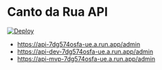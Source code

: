 # Canto da Rua API

[![Deploy](https://github.com/cantodaruaemergencial/api/actions/workflows/cloud-run.yml/badge.svg?branch=master)](https://github.com/cantodaruaemergencial/api/actions/workflows/cloud-run.yml)

+ https://api-7dg574osfa-ue.a.run.app/admin
+ https://api-dev-7dg574osfa-ue.a.run.app/admin
+ https://api-mvp-7dg574osfa-ue.a.run.app/admin